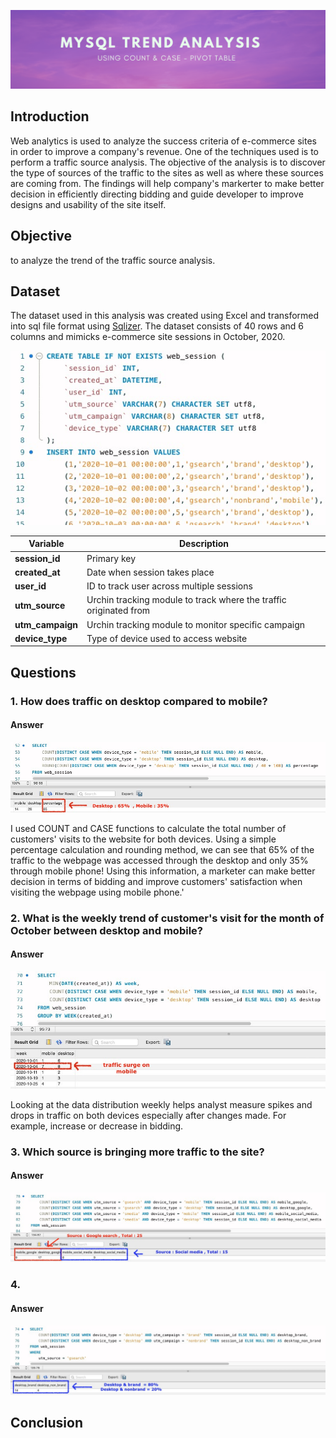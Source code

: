 ![Banner](https://github.com/Hafizah/Trend-Analysis-using-MySQL/blob/main/Images/banner.png)
## Introduction
Web analytics is used to analyze the success criteria of e-commerce sites in order to improve a company's revenue. One of the techniques used is to perform a traffic source analysis. The objective of the analysis is to discover the type of sources of the traffic to the sites as well as where these sources are coming from. The findings will help company's markerter to make better decision in efficiently directing bidding and guide developer to improve designs and usability of the site itself.

## Objective
to analyze the trend of the traffic source analysis.

## Dataset
The dataset used in this analysis was created using Excel and transformed into sql file format using [Sqlizer](https://sqlizer.io). The dataset consists of 40 rows and 6 columns and mimicks e-commerce site sessions in October, 2020.

![table_creation](https://github.com/Hafizah/Trend-Analysis-using-MySQL/blob/main/Images/table%20creation.jpg)

Variable | Description
---- | -------
**session_id** | Primary key
**created_at** | Date when session takes place
**user_id** | ID to track user across multiple sessions
**utm_source** | Urchin tracking module to track where the traffic originated from 
**utm_campaign** | Urchin tracking module to monitor specific campaign
**device_type** | Type of device used to access website

## Questions
### 1.  How does traffic on desktop compared to mobile?

#### Answer
![Banner](https://github.com/Hafizah/Trend-Analysis-using-MySQL/blob/main/Images/total%20in%20percentage.jpg)

I used COUNT and CASE functions to calculate the total number of customers' visits to the website for both devices. Using a simple percentage calculation and rounding method, we can see that 65% of the traffic to the webpage was accessed through the desktop and only 35% through mobile phone! Using this information, a marketer can make better decision in terms of bidding and improve customers' satisfaction when visiting the webpage using mobile phone.'


### 2.  What is the weekly trend of customer's visit for the month of October between desktop and mobile?

#### Answer
![traffic surge](https://github.com/Hafizah/Trend-Analysis-using-MySQL/blob/main/Images/traffic%20surge%20.jpg)

Looking at the data distribution weekly helps analyst measure spikes and drops in traffic on both devices especially after changes made. For example, increase or decrease in bidding.


### 3. Which source is bringing more traffic to the site?

#### Answer
![Banner](https://github.com/Hafizah/Trend-Analysis-using-MySQL/blob/main/Images/Traffic%20source.jpg)

### 4. 

#### Answer
![Banner](https://github.com/Hafizah/Trend-Analysis-using-MySQL/blob/main/Images/brand%20non.jpg)

## Conclusion




